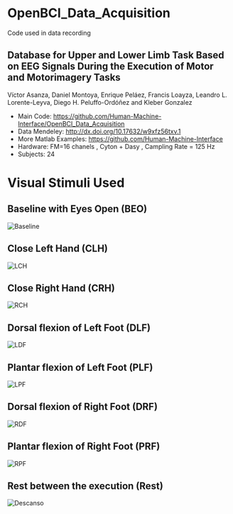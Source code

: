 # OpenBCI_Data_Acquisition
Code used in data recording

## Database for Upper and Lower Limb Task Based on EEG Signals During the Execution of Motor and Motorimagery Tasks
Víctor Asanza, Daniel Montoya, Enrique Peláez, Francis Loayza, Leandro L. Lorente-Leyva, Diego H. Peluffo-Ordóñez and Kleber Gonzalez
- Main Code: https://github.com/Human-Machine-Interface/OpenBCI_Data_Acquisition
- Data Mendeley: http://dx.doi.org/10.17632/w9xfz56txv.1
- More Matlab Examples: https://github.com/Human-Machine-Interface
- Hardware: FM=16 chanels , Cyton + Dasy , Campling Rate = 125 Hz
- Subjects: 24

# Visual Stimuli Used
## Baseline with Eyes Open (BEO)
![Baseline](https://user-images.githubusercontent.com/12642226/134744392-57566b82-94a9-4061-a7fd-289a851e1f42.jpg)

## Close Left Hand (CLH)
![LCH](https://user-images.githubusercontent.com/12642226/134744791-76ab393e-fd8a-4acc-a8aa-619a6767df48.jpg)

## Close Right Hand (CRH)
![RCH](https://user-images.githubusercontent.com/12642226/134744835-ab66fbf9-d89a-4858-a2cc-028ba7ac09a7.jpg)

## Dorsal flexion of Left Foot (DLF)
![LDF](https://user-images.githubusercontent.com/12642226/134744874-8f65537b-806f-41b2-b551-3657274b2250.jpg)

## Plantar flexion of Left Foot (PLF)
![LPF](https://user-images.githubusercontent.com/12642226/134744919-598c95f2-de5e-4a89-96a1-270ad650b5ad.jpg)

## Dorsal flexion of Right Foot (DRF)
![RDF](https://user-images.githubusercontent.com/12642226/134744946-40acf814-d047-4a0c-93cd-95ad033d85e4.jpg)

## Plantar flexion of Right Foot (PRF)
![RPF](https://user-images.githubusercontent.com/12642226/134745001-c03f0464-5450-42d1-855b-91c0d6026497.jpg)

## Rest between the execution (Rest)
![Descanso](https://user-images.githubusercontent.com/12642226/134745058-c8b88ae7-16b0-4dcd-92be-3d19d7a21983.jpg)
